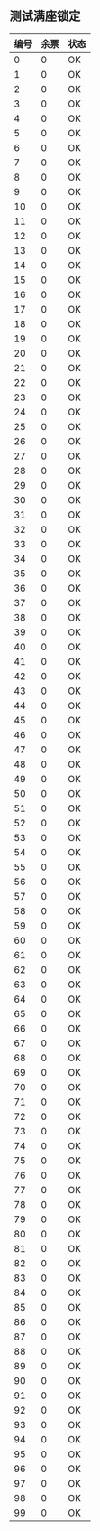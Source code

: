 ## 测试满座锁定
|编号|余票|状态|
|---|----|----|
|0|0|OK|
|1|0|OK|
|2|0|OK|
|3|0|OK|
|4|0|OK|
|5|0|OK|
|6|0|OK|
|7|0|OK|
|8|0|OK|
|9|0|OK|
|10|0|OK|
|11|0|OK|
|12|0|OK|
|13|0|OK|
|14|0|OK|
|15|0|OK|
|16|0|OK|
|17|0|OK|
|18|0|OK|
|19|0|OK|
|20|0|OK|
|21|0|OK|
|22|0|OK|
|23|0|OK|
|24|0|OK|
|25|0|OK|
|26|0|OK|
|27|0|OK|
|28|0|OK|
|29|0|OK|
|30|0|OK|
|31|0|OK|
|32|0|OK|
|33|0|OK|
|34|0|OK|
|35|0|OK|
|36|0|OK|
|37|0|OK|
|38|0|OK|
|39|0|OK|
|40|0|OK|
|41|0|OK|
|42|0|OK|
|43|0|OK|
|44|0|OK|
|45|0|OK|
|46|0|OK|
|47|0|OK|
|48|0|OK|
|49|0|OK|
|50|0|OK|
|51|0|OK|
|52|0|OK|
|53|0|OK|
|54|0|OK|
|55|0|OK|
|56|0|OK|
|57|0|OK|
|58|0|OK|
|59|0|OK|
|60|0|OK|
|61|0|OK|
|62|0|OK|
|63|0|OK|
|64|0|OK|
|65|0|OK|
|66|0|OK|
|67|0|OK|
|68|0|OK|
|69|0|OK|
|70|0|OK|
|71|0|OK|
|72|0|OK|
|73|0|OK|
|74|0|OK|
|75|0|OK|
|76|0|OK|
|77|0|OK|
|78|0|OK|
|79|0|OK|
|80|0|OK|
|81|0|OK|
|82|0|OK|
|83|0|OK|
|84|0|OK|
|85|0|OK|
|86|0|OK|
|87|0|OK|
|88|0|OK|
|89|0|OK|
|90|0|OK|
|91|0|OK|
|92|0|OK|
|93|0|OK|
|94|0|OK|
|95|0|OK|
|96|0|OK|
|97|0|OK|
|98|0|OK|
|99|0|OK|
